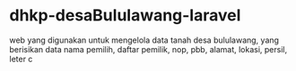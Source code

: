# dhkp-desaBululawang-laravel
web yang digunakan untuk mengelola data tanah desa bululawang, yang berisikan data nama pemilih, daftar pemilik, nop, pbb, alamat, lokasi, persil, leter c
